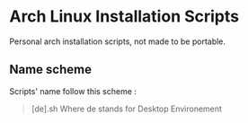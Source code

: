 # Arch Linux Installation Scripts
Personal arch installation scripts, not made to be portable.

## Name scheme
Scripts' name follow this scheme :
> [de].sh
Where de stands for Desktop Environement
